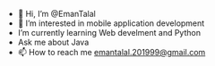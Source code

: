 - 👋 Hi, I’m @EmanTalal 
- 👀 I’m interested in mobile application development
-  I’m currently learning Web develment and Python 
- Ask me about Java
- 📫 How to reach me emantalal.201999@gmail.com

<!---
EmanTalal/EmanTalal is a ✨ special ✨ repository because its `README.md` (this file) appears on your GitHub profile.
You can click the Preview link to take a look at your changes.
--->
